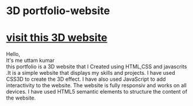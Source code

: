 # 3D portfolio-website 
# <a href="http://uttamkumar3dportfolio.netlify.app">visit this 3D website</a>
Hello,
<br>
It's me uttam kumar
<br>
this portfolio is a 3D website that I Created using HTML,CSS and javascrits .It is a simple website that displays my skills and projects. I have used CSS3D to create the 3D effect. I have also used JavaScript to add interactivity to the website. The website is fully responsiv and works on all devices. I have used HTML5 semantic elements to structure the content of the website.